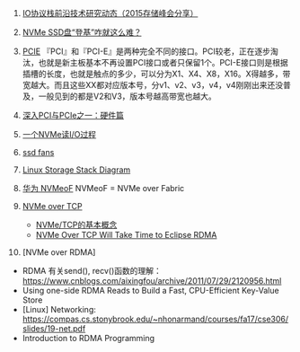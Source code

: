 1. [IO协议栈前沿技术研究动态（2015存储峰会分享）](https://mp.weixin.qq.com/s?__biz=MzAwNzU3NzQ0MA==&mid=401588354&idx=1&sn=2bb8a5befd3169881dc48efc4ec0b366&scene=1&srcid=0108KYEWTTWYMT1okiJi8LaE&from=singlemessage&isappinstalled=0#wechat_redirect)
2. [NVMe SSD盘“登基”咋就这么难？](https://www.doit.com.cn/p/237852.html)
3. [PCIE](https://zhuanlan.zhihu.com/p/75880470)
    『PCI』和『PCI-E』是两种完全不同的接口。PCI较老，正在逐步淘汰，也就是新主板基本不再设置PCI接口或者只保留1个。PCI-E接口则是根据插槽的长度，也就是触点的多少，可以分为X1、X4、X8，X16。X得越多，带宽越大。而且这些XX都对应版本号，分v1、v2、v3，v4，v4刚刚出来还没普及，一般见到的都是V2和V3，版本号越高带宽也越大。
4. [深入PCI与PCIe之一：硬件篇](https://zhuanlan.zhihu.com/p/26172972)
5. [一个NVMe读I/O过程](https://www.pianshen.com/article/41061173620/)
6. [ssd fans](http://www.ssdfans.com/)
7. [Linux Storage Stack Diagram](https://www.thomas-krenn.com/en/wiki/Linux_Storage_Stack_Diagram)
8. [华为 NVMeoF](http://net.it168.com/a2020/0323/6159/000006159270.shtml) NVMeoF = NVMe over Fabric
9. [NVMe over TCP](https://www.flashmemorysummit.com/English/Collaterals/Proceedings/2018/20180809_NVMF-302-1_Grimberg.pdf)
   - [NVMe/TCP的基本概念](http://www.mulix.org/talks/lightbits/NVMeTCP%20for%20Flash%20Memory%20Summit%2020170804.pdf)
   - [NVMe Over TCP Will Take Time to Eclipse RDMA](https://www.eetimes.com/nvme-over-tcp-will-take-time-to-eclipse-rdma/)

10. [NVMe over RDMA]
   - RDMA 有关send(), recv()函数的理解：https://www.cnblogs.com/aixingfou/archive/2011/07/29/2120956.html
   - Using one-side RDMA Reads to Build a Fast, CPU-Efficient Key-Value Store
   - [Linux] Networking: https://compas.cs.stonybrook.edu/~nhonarmand/courses/fa17/cse306/slides/19-net.pdf
   - Introduction to RDMA Programming
